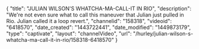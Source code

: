 {
    "title": "JULIAN WILSON'S WHATCHA-MA-CALL-IT IN RIO",
    "description": "We're not even sure what to call this maneuver that Julian just pulled in Rio. Julian called it a loop revert.",
    "channelid": "158318",
    "videoid": "6418570",
    "date_created": "1443722441",
    "date_modified": "1449873179",
    "type": "captivate",
    "layout": "channelVideo",
    "url": "\/hurley\/julian-wilson-s-whatcha-ma-call-it-in-rio\/158318-6418570"
}